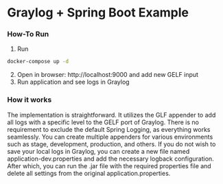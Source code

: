 # Graylog + Spring Boot Example

### How-To Run

1. Run

```bash
docker-compose up -d
```

2. Open in browser: http://localhost:9000 and add new GELF input
3. Run application and see logs in Graylog

### How it works

The implementation is straightforward. It utilizes the GLF appender to add all logs with a specific level to the GELF port of Graylog. There is no requirement to exclude the default Spring Logging, as everything works seamlessly. You can create multiple appenders for various environments such as stage, development, production, and others. If you do not wish to save your local logs in Graylog, you can create a new file named application-dev.properties and add the necessary logback configuration. After which, you can run the .jar file with the required properties file and delete all settings from the original application.properties.
